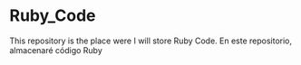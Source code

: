 # Ruby_Code
This repository is the place were I will store Ruby Code.
En este repositorio, almacenaré código Ruby
